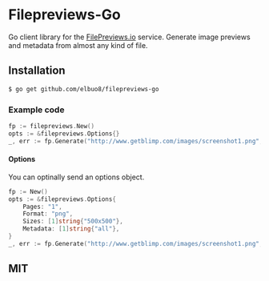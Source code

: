 # Filepreviews-Go

Go client library for the [FilePreviews.io](http://filepreviews.io/) service. Generate image previews and metadata from almost any kind of file.

## Installation
```bash
$ go get github.com/elbuo8/filepreviews-go
```

### Example code
```go
fp := filepreviews.New()
opts := &filepreviews.Options{}
_, err := fp.Generate("http://www.getblimp.com/images/screenshot1.png", opts)
```

#### Options
You can optinally send an options object.
```go
fp := New()
opts := &filepreviews.Options{
	Pages: "1",
	Format: "png",
	Sizes: [1]string{"500x500"},
	Metadata: [1]string{"all"},
}
_, err := fp.Generate("http://www.getblimp.com/images/screenshot1.png", opts)
```

## MIT
